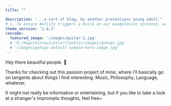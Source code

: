 ```yaml
---
title: ""

description: "...a sort of blog, by another pretentious young adult."
# 1. To ensure Netlify triggers a build on our exampleSite instance, we need to change a file in the exampleSite directory.
theme_version: '2.8.2'
cascade:
  featured_image: '/images/guitar-1.jpg'
  # 'D:/Hugo/bin/quickstart/public/images/gohugo.jpg'
  # '/images/gohugo-default-sample-hero-image.jpg'
---
```


Hey there beautiful people. 👋 

Thanks for checking out this passion project of mine, where I'll basically go on tangents about things I find interesting. Music, Philosophy, Language, whatever. 

It might not really be informative or entertaining, but if you like to take a look at a stranger's impromptu thoughts, feel free~
